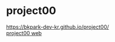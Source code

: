# project00

<a href="https://bkpark-dev-kr.github.io/project00/" target="_blank"> https://bkpark-dev-kr.github.io/project00/ </a> <br>
<a href="https://bkpark-dev-kr.github.io/project00/0_index.html" target="_blank"> project00 web </a>


